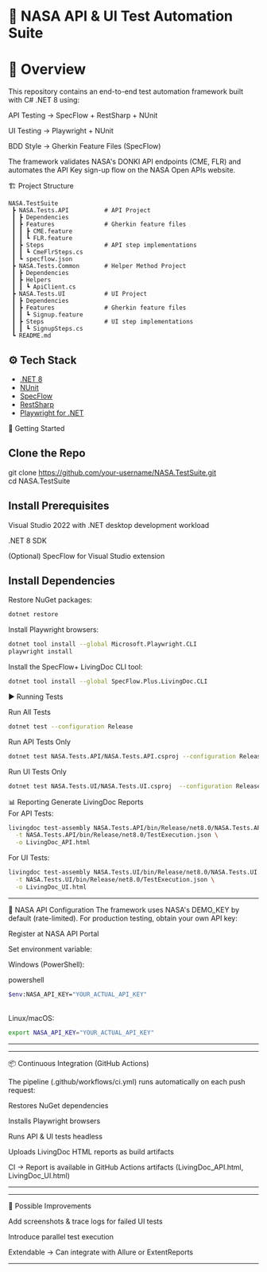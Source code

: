 # 🚀 NASA API & UI Test Automation Suite
# 📌 Overview

This repository contains an end-to-end test automation framework built with C# .NET 8 using:

API Testing → SpecFlow + RestSharp + NUnit

UI Testing → Playwright + NUnit

BDD Style → Gherkin Feature Files (SpecFlow)

The framework validates NASA's DONKI API endpoints (CME, FLR) and automates the API Key sign-up flow on the NASA Open APIs
 website.
 
🏗 Project Structure

```
NASA.TestSuite
 ┣ NASA.Tests.API          # API Project
 ┃ ┣ Dependencies
 ┃ ┣ Features              # Gherkin feature files
 ┃ ┃ ┣ CME.feature
 ┃ ┃ ┗ FLR.feature
 ┃ ┣ Steps                 # API step implementations
 ┃ ┃ ┗ CmeFlrSteps.cs      
 ┃ ┗ specflow.json
 ┣ NASA.Tests.Common       # Helper Method Project
 ┃ ┣ Dependencies
 ┃ ┣ Helpers
 ┃ ┃ ┗ ApiClient.cs
 ┣ NASA.Tests.UI           # UI Project 
 ┃ ┣ Dependencies
 ┃ ┣ Features              # Gherkin feature files
 ┃ ┃ ┗ Signup.feature
 ┃ ┣ Steps                 # UI step implementations
 ┃ ┃ ┗ SignupSteps.cs
 ┗ README.md

```

## ⚙️ Tech Stack
- [.NET 8](https://dotnet.microsoft.com/en-us/download/dotnet/8.0)  
- [NUnit](https://nunit.org/)  
- [SpecFlow](https://specflow.org/)  
- [RestSharp](https://restsharp.dev/)  
- [Playwright for .NET](https://playwright.dev/dotnet/)  

🚀 Getting Started
## Clone the Repo
git clone https://github.com/your-username/NASA.TestSuite.git <br>
cd NASA.TestSuite

## Install Prerequisites

Visual Studio 2022 with .NET desktop development workload

.NET 8 SDK

(Optional) SpecFlow for Visual Studio extension

## Install Dependencies

Restore NuGet packages:
```bash
dotnet restore

```
Install Playwright browsers:
```bash
dotnet tool install --global Microsoft.Playwright.CLI
playwright install

```

Install the SpecFlow+ LivingDoc CLI tool:
```bash
dotnet tool install --global SpecFlow.Plus.LivingDoc.CLI

```


▶ Running Tests

Run All Tests
```bash
dotnet test --configuration Release
```

Run API Tests Only
```bash
dotnet test NASA.Tests.API/NASA.Tests.API.csproj --configuration Release
```

Run UI Tests Only
```bash
dotnet test NASA.Tests.UI/NASA.Tests.UI.csproj  --configuration Release
```
📊 Reporting
Generate LivingDoc Reports <br>
For API Tests:

```bash
livingdoc test-assembly NASA.Tests.API/bin/Release/net8.0/NASA.Tests.API.dll \
  -t NASA.Tests.API/bin/Release/net8.0/TestExecution.json \
  -o LivingDoc_API.html

  ```
For UI Tests:

```bash
livingdoc test-assembly NASA.Tests.UI/bin/Release/net8.0/NASA.Tests.UI.dll \
  -t NASA.Tests.UI/bin/Release/net8.0/TestExecution.json \
  -o LivingDoc_UI.html

  ```

---

🔑 NASA API Configuration
The framework uses NASA's DEMO_KEY by default (rate-limited). For production testing, obtain your own API key:

Register at NASA API Portal

Set environment variable:

Windows (PowerShell):

powershell
```bash
$env:NASA_API_KEY="YOUR_ACTUAL_API_KEY"  

```
<br>
Linux/macOS:

```bash
export NASA_API_KEY="YOUR_ACTUAL_API_KEY"

```

---

---
📦 Continuous Integration (GitHub Actions)

The pipeline (.github/workflows/ci.yml) runs automatically on each push request:

Restores NuGet dependencies

Installs Playwright browsers

Runs API & UI tests headless

Uploads LivingDoc HTML reports as build artifacts

CI → Report is available in GitHub Actions artifacts (LivingDoc_API.html, LivingDoc_UI.html)

---

---
🧩 Possible Improvements

Add screenshots & trace logs for failed UI tests

Introduce parallel test execution

Extendable → Can integrate with Allure or ExtentReports

---



